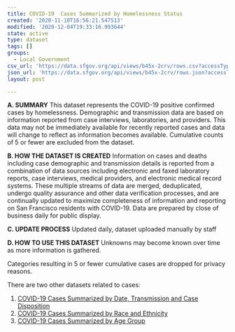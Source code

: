 ```yaml
---
title: COVID-19  Cases Summarized by Homelessness Status
created: '2020-11-10T16:56:21.547513'
modified: '2020-12-04T19:33:16.993644'
state: active
type: dataset
tags: []
groups:
  - Local Government
csv_url: 'https://data.sfgov.org/api/views/b45x-2crv/rows.csv?accessType=DOWNLOAD'
json_url: 'https://data.sfgov.org/api/views/b45x-2crv/rows.json?accessType=DOWNLOAD'
layout: post

---
```

<strong>A. SUMMARY</strong>
This dataset represents the COVID-19 positive confirmed cases by homelessness. Demographic and transmission data are based on information reported from case interviews, laboratories, and providers. This data may not be immediately available for recently reported cases and data will change to reflect as information becomes available. Cumulative counts of 5 or fewer are excluded from the dataset.

<strong>B. HOW THE DATASET IS CREATED</strong>
Information on cases and deaths including case demographic and transmission details is reported from a combination of data sources including electronic and faxed laboratory reports, case interviews, medical providers, and electronic medical record systems. These multiple streams of data are merged, deduplicated, undergo quality assurance and other data verification processes, and are continually updated to maximize completeness of information and reporting on San Francisco residents with COVID-19. Data are prepared by close of business daily for public display.

<strong>C. UPDATE PROCESS</strong>
Updated daily, dataset uploaded manually by staff

<strong>D. HOW TO USE THIS DATASET</strong>
Unknowns may become known over time as more information is gathered.

Categories resulting in 5 or fewer cumulative cases are dropped for privacy reasons.

There are two other datasets related to cases:
1. <a href="https://data.sfgov.org/COVID-19/COVID-19-Cases-Summarized-by-Date-Transmission-and/tvq9-ec9w">COVID-19 Cases Summarized by Date, Transmission and Case Disposition</a>
2. <a href="https://data.sfgov.org/COVID-19/COVID-19-Cases-Summarized-by-Race-and-Ethnicity/vqqm-nsqg">COVID-19 Cases Summarized by Race and Ethnicity</a>
3. <a href="https://data.sfgov.org/COVID-19/COVID-19-Cases-Summarized-by-Age-Group/sunc-2t3k">COVID-19 Cases Summarized by Age Group</a>
